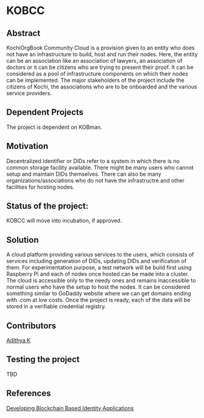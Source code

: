 # KOBCC

## Abstract
KochiOrgBook Community Cloud is a provision given to an entity who does not have an infrastructure to build, host and run their nodes. Here, the entity can be an association like an association of lawyers, an association of doctors or it can be citizens who are trying to present their proof. It can be considered as a pool of infrastructure components on which their nodes can be implemented. The major stakeholders of the project include the citizens of Kochi, the associations who are to be onboarded and the various service providers.

## Dependent Projects

The project is dependent on KOBman.

## Motivation

Decentralized Identifier or DIDs refer to a system in which there is no common storage facility available. There might be many users who cannot setup and maintain DIDs themselves. There can also be many organizations/associations who do not have the infrastructre and other facilities for hosting nodes.    
## Status of the project:

KOBCC will move into incubation, if approved.

## Solution
A cloud platform providing various services to the users, which consists of services including generation of DIDs, updating DIDs and verification of them. For experimentation purpose, a test network will be build first using Raspberry Pi and each of nodes once hosted can be made into a cluster. The cloud is accessible only to the needy ones and remains inaccessible to normal users who have the setup to host the nodes. It can be considered something similar to GoDaddy website where we can get domains ending with .com at low costs. Once the project is ready, each of the data will be stored in a verifiable credential registry.

## Contributors

[Adithya K](https://github.com/adithyak04)

## Testing the project

TBD

## References

[Developing Blockchain Based Identity Applications](https://www.edx.org/professional-certificate/linuxfoundationx-developing-blockchain-based-identity-applications)
